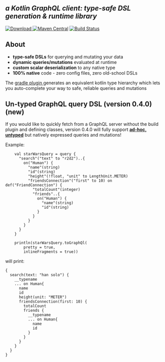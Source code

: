 ***a Kotlin GraphQL client: type-safe DSL generation & runtime library***
-----------------------------

[ ![Download](https://api.bintray.com/packages/prestongarno/kotlinq/kotlinq-gradle/images/download.svg?version=0.3.0) ](https://bintray.com/prestongarno/kotlinq/kotlinq-gradle/0.3.0/link)
[![Maven Central](https://maven-badges.herokuapp.com/maven-central/com.prestongarno.ktq/ktq-client/badge.svg)](https://maven-badges.herokuapp.com/maven-central/com.prestongarno.ktq/ktq-client)
[![Build Status](https://travis-ci.org/prestongarno/kotlinq.svg?branch=master)](https://travis-ci.org/prestongarno/kotlinq)


## About

* **type-safe DSLs** for querying and mutating your data
* **dynamic queries/mutations** evaluated at runtime
* **custom scalar deserialization** to any native type
* **100% native** code - zero config files, zero old-school DSLs

The [ gradle plugin ](kotlinq-gradle/README.md) generates an equivalent kotlin type hierarchy which 
lets you auto-complete your way to safe, reliable queries and mutations

## Un-typed GraphQL query DSL (version 0.4.0) (new)

If you would like to quickly fetch from a GraphQL server without the build plugin and defining classes, 
version 0.4.0 will fully support [**ad-hoc, untyped**](https://github.com/prestongarno/kotlinq/blob/query-dsl/query-dsl/src/main/kotlin/org/kotlinq/dsl/extensions/FreePropertyExtensionScope.kt) but natively expressed queries and mutations!

Example:

```
    val starWarsQuery = query {
      "search"("text" to "r2d2")..{
        on("Human") {
          "name"(string)
          "id"(string)
          "height"(!float, "unit" to LengthUnit.METER)
          "friendsConnection"("first" to 10) on def("FriendConnection") {
            "totalCount"(integer)
            "friends"..{
              on("Human") {
                "name"(string)
                "id"(string)
              }
            }
          }
        }
      }
    }

    println(starWarsQuery.toGraphQl(
        pretty = true,
        inlineFragments = true))

```

will print:


```
{
  search(text: "han solo") {
    __typename
    ... on Human{
      name
      id
      height(unit: "METER")
      friendsConnection(first: 10) {
        totalCount
        friends {
          __typename
          ... on Human{
            name
            id
          }
        }
      }
    }
  }
}
```
